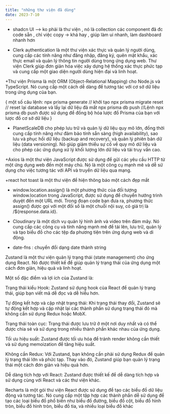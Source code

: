 ```yaml
---
title: "những thư viện đã dùng"
date: 2023-7-10
---
```


+ shadcn UI --> ko phải là thư viện , nó là collection các component đã đc code sẵn , chỉ việc copy -> khá hay , giúp làm ui nhanh, làm dashboard nhanh hơn

+ Clerk authentication là một thư viện xác thực và quản lý người dùng, cung cấp các tính năng như đăng nhập, đăng ký, quên mật khẩu, xác thực email và quản lý thông tin người dùng trong ứng dụng web. Thư viện Clerk giúp đơn giản hóa việc xây dựng hệ thống xác thực phức tạp và cung cấp một giao diện người dùng hiện đại và linh hoạt.

+Thư viện Prisma là một ORM (Object-Relational Mapping) cho Node.js và TypeScript. Nó cung cấp một cách dễ dàng để tương tác với cơ sở dữ liệu trong ứng dụng của bạn.

{
    một số câu lệnh:
    npx prisma generate // khởi tạo
    npx prisma migrate reset // reset lại database và lấy lại dữ liệu đã mất
    npx prisma db push //Lệnh npx prisma db push được sử dụng để đồng bộ hóa lược đồ Prisma của bạn với lược đồ cơ sở dữ liệu
}
+ PlanetScaleDB cho phép lưu trữ và quản lý dữ liệu quy mô lớn, đồng thời cung cấp tính năng như đảm bảo tính sẵn sàng (high availability), sao lưu và phục hồi dữ liệu (backup and recovery), và quản lý phiên bản dữ liệu (data versioning). Nó giúp giảm thiểu sự cố về quy mô dữ liệu và cho phép các ứng dụng xử lý khối lượng lớn dữ liệu và tải truy vấn cao.

+Axios là một thư viện JavaScript được sử dụng để gửi các yêu cầu HTTP từ một ứng dụng web đến một máy chủ. Nó là một công cụ mạnh mẽ và dễ sử dụng cho việc tương tác với API và truyền dữ liệu qua mạng.

+react hot toast là một thư viện để hiện thông báo một cách đẹp mắt

+ window.location.assign() là một phương thức của đối tượng window.location trong JavaScript, được sử dụng để chuyển hướng trình duyệt đến một URL mới. Trong đoạn code bạn đưa ra, phương thức assign() được gọi với một đối số là một chuỗi nội suy, có giá trị là /${response.data.id}.

+ Cloudinary là một dịch vụ quản lý hình ảnh và video trên đám mây. Nó cung cấp các công cụ và tính năng mạnh mẽ để tải lên, lưu trữ, quản lý và tạo biểu đồ cho các tệp đa phương tiện trên ứng dụng web và di động.

+ date-fns : chuyển đổi dạng date thành string 

Zustand là một thư viện quản lý trạng thái (state management) cho ứng dụng React. Nó được thiết kế để giúp quản lý trạng thái của ứng dụng một cách đơn giản, hiệu quả và linh hoạt.

Một số đặc điểm và lợi ích của Zustand là:

Trạng thái kiểu Hook: Zustand sử dụng hook của React để quản lý trạng thái, giúp bạn viết mã dễ đọc và dễ hiểu hơn.

Tự động kết hợp và cập nhật trạng thái: Khi trạng thái thay đổi, Zustand sẽ tự động kết hợp và cập nhật lại các thành phần sử dụng trạng thái đó mà không cần sử dụng Redux hoặc MobX.

Trạng thái toàn cục: Trạng thái được lưu trữ ở một nơi duy nhất và có thể được chia sẻ và sử dụng trong nhiều thành phần khác nhau của ứng dụng.

Tối ưu hiệu suất: Zustand được tối ưu hóa để tránh render không cần thiết và sử dụng memoization để tăng hiệu suất.

Không cần Redux: Với Zustand, bạn không cần phải sử dụng Redux để quản lý trạng thái lớn và phức tạp. Thay vào đó, Zustand giúp bạn quản lý trạng thái một cách đơn giản và hiệu quả hơn.

Dễ dàng tích hợp với React: Zustand được thiết kế để dễ dàng tích hợp và sử dụng cùng với React và các thư viện khác.

Recharts là một gói thư viện React được sử dụng để tạo các biểu đồ dữ liệu động và tương tác. Nó cung cấp một tập hợp các thành phần dễ sử dụng để tạo các loại biểu đồ phổ biến như biểu đồ đường, biểu đồ cột, biểu đồ hình tròn, biểu đồ hình tròn, biểu đồ tia, và nhiều loại biểu đồ khác